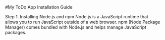 #My ToDo App Installation Guide

Step 1. Installing Node.js and npm
  Node.js is a JavaScript runtime that allows you to run JavaScript outside of a web browser. npm (Node Package Manager) comes bundled with Node.js and helps manage      JavaScript packages.

  
